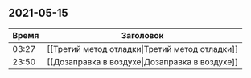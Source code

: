 ## 2021-05-15
| Время | Заголовок |
| --- | --- |
| 03:27 | [[Третий метод отладки\|Третий метод отладки]] |
| 23:50 | [[Дозаправка в воздухе\|Дозаправка в воздухе]] |
